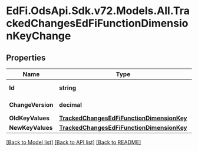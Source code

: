 # EdFi.OdsApi.Sdk.v72.Models.All.TrackedChangesEdFiFunctionDimensionKeyChange

## Properties

Name | Type | Description | Notes
------------ | ------------- | ------------- | -------------
**Id** | **string** | Resource identifier | [optional] 
**ChangeVersion** | **decimal** | Change version | [optional] 
**OldKeyValues** | [**TrackedChangesEdFiFunctionDimensionKey**](TrackedChangesEdFiFunctionDimensionKey.md) |  | [optional] 
**NewKeyValues** | [**TrackedChangesEdFiFunctionDimensionKey**](TrackedChangesEdFiFunctionDimensionKey.md) |  | [optional] 

[[Back to Model list]](../README.md#documentation-for-models) [[Back to API list]](../README.md#documentation-for-api-endpoints) [[Back to README]](../README.md)

